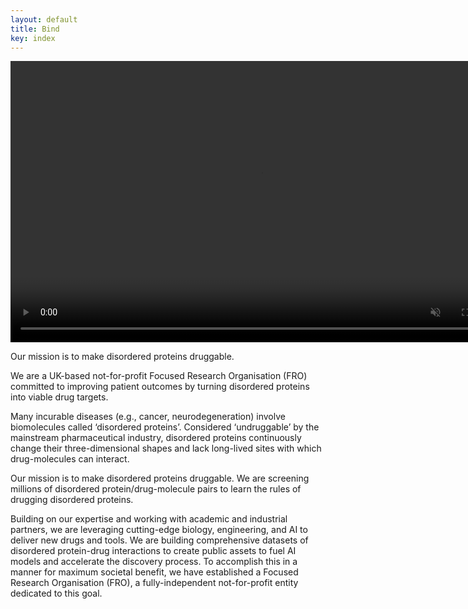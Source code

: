 ```yaml
---
layout: default
title: Bind
key: index
---
```

<video autoplay="autoplay" loop="loop" width=800 height=450 muted>
    <source src="/assets/images/looped-cropped-0xfd.webm" type="video/webm">
</video>

<!-- <video autoplay="autoplay" loop="loop" width=800 height=450 muted>
    <source src="https://youtube.com/embed/RPrbedOWc44?autoplay=1&mute=1&controls=0&loop=1">
</video> -->

<!-- <iframe width=800 height=450 src="https://youtube.com/embed/RPrbedOWc44?autoplay=1&mute=1&controls=0&loop=1" frameborder="0" allowfullscreen allow="autoplay"> </iframe> -->
<!-- <iframe width=800 height=450 src="https://youtube.com/embed/RPrbedOWc44?autoplay=1&mute=1&controls=0&loop=1" frameborder="0" allowfullscreen allow="autoplay"/> -->

<p class="subtitle">Our mission is to make disordered proteins druggable.</p>

<p class="statement">We are a UK-based not-for-profit Focused Research Organisation (FRO) committed to improving patient outcomes by turning disordered proteins into viable drug targets.</p>

Many incurable diseases (e.g., cancer, neurodegeneration) involve biomolecules called ‘disordered proteins’. Considered ‘undruggable’ by the mainstream pharmaceutical industry, disordered proteins continuously change their three-dimensional shapes and lack long-lived sites with which drug-molecules can interact. 

Our mission is to make disordered proteins druggable. We are screening millions of disordered protein/drug-molecule pairs to learn the rules of drugging disordered proteins.

Building on our expertise and working with academic and industrial partners, we are leveraging cutting-edge biology, engineering, and AI to deliver new drugs and tools. We are building comprehensive datasets of disordered protein-drug interactions to create public assets to fuel AI models and accelerate the discovery process. To accomplish this in a manner for maximum societal benefit, we have established a Focused Research Organisation (FRO), a fully-independent not-for-profit entity dedicated to this goal.
